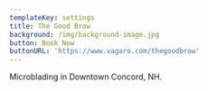 ```yaml
---
templateKey: settings
title: The Good Brow
background: /img/background-image.jpg
button: Book Now
buttonURL: 'https://www.vagaro.com/thegoodbrow'
---
```

Microblading in Downtown Concord, NH.
